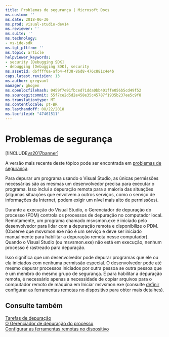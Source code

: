 ```yaml
---
title: Problemas de segurança | Microsoft Docs
ms.custom: ''
ms.date: 2018-06-30
ms.prod: visual-studio-dev14
ms.reviewer: ''
ms.suite: ''
ms.technology:
- vs-ide-sdk
ms.tgt_pltfrm: ''
ms.topic: article
helpviewer_keywords:
- security [Debugging SDK]
- debugging [Debugging SDK], security
ms.assetid: d6ffff0a-afb4-4f38-86d8-476c881c4e4b
caps.latest.revision: 13
ms.author: gregvanl
manager: ghogen
ms.openlocfilehash: 0459f7e91fbced71dda0bb401ffe056b5cd49f52
ms.sourcegitcommit: 55f7ce2d5d2e458e35c45787f1935b237ee5c9f8
ms.translationtype: MT
ms.contentlocale: pt-BR
ms.lasthandoff: 08/22/2018
ms.locfileid: "47461511"
---
```

# <a name="security-issues"></a>Problemas de segurança
[!INCLUDE[vs2017banner](../../includes/vs2017banner.md)]

A versão mais recente deste tópico pode ser encontrada em [problemas de segurança](https://docs.microsoft.com/visualstudio/extensibility/debugger/security-issues).  
  
Para depurar um programa usando o Visual Studio, as únicas permissões necessárias são as mesmas um desenvolvedor precisa para executar o programa. Isso inclui a depuração remota para a maioria das situações (algumas situações que envolvem a outros serviços, como o serviço de informações da Internet, podem exigir um nível mais alto de permissões).  
  
 Durante a execução do Visual Studio, o Gerenciador de depuração do processo (PDM) controla os processos de depuração no computador local. Remotamente, um programa chamado msvsmon.exe é iniciado pelo desenvolvedor para lidar com a depuração remota e disponibilize o PDM. (Observe que msvsmon.exe não é um serviço e deve ser iniciado manualmente para habilitar a depuração remota nesse computador). Quando o Visual Studio (ou msvsmon.exe) não está em execução, nenhum processo é rastreado para depuração.  
  
 Isso significa que um desenvolvedor pode depurar programas que ele ou ela iniciados com nenhuma permissão especial. O desenvolvedor pode até mesmo depurar processos iniciados por outra pessoa se outra pessoa que é um membro do mesmo grupo de segurança. E para habilitar a depuração remota, é necessário apenas a necessidade de copiar arquivos para o computador remoto de máquina em Iniciar msvsmon.exe (consulte [definir configurar as ferramentas remotas no dispositivo](http://msdn.microsoft.com/library/90f45630-0d26-4698-8c1f-63f85a12db9c) para obter mais detalhes).  
  
## <a name="see-also"></a>Consulte também  
 [Tarefas de depuração](../../extensibility/debugger/debugging-tasks.md)   
 [O Gerenciador de depuração do processo](../../extensibility/debugger/process-debug-manager.md)   
 [Configurar as ferramentas remotas no dispositivo](http://msdn.microsoft.com/library/90f45630-0d26-4698-8c1f-63f85a12db9c)

